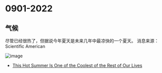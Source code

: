 # 0901-2022


## 气候

尽管已经很热了，但据说今年夏天是未来几年中最凉快的一个夏天。 消息来源：Scientific American

![image](https://user-images.githubusercontent.com/6512579/187875620-5198ebca-7f7c-421b-9330-c6644a3d0e4e.png)
- [This Hot Summer Is One of the Coolest of the Rest of Our Lives](https://www.scientificamerican.com/article/this-hot-summer-is-one-of-the-coolest-of-the-rest-of-our-lives/)




